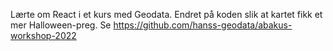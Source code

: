 Lærte om React i et kurs med Geodata. Endret på koden slik at kartet fikk et mer Halloween-preg. Se https://github.com/hanss-geodata/abakus-workshop-2022
